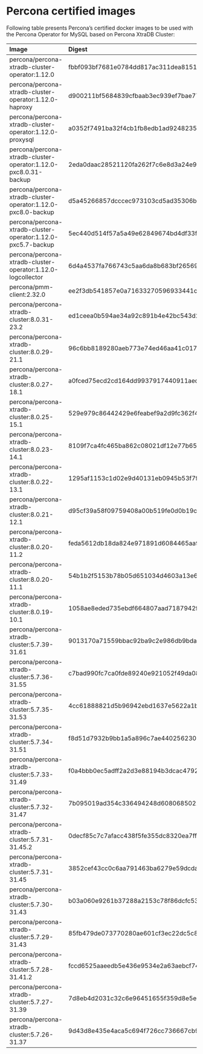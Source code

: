 # Percona certified images

Following table presents Percona’s certified docker images to be used with the
Percona Operator for MySQL based on Percona XtraDB Cluster:

| Image                                                           | Digest                                                           |
|:----------------------------------------------------------------|:-----------------------------------------------------------------|
| percona/percona-xtradb-cluster-operator:1.12.0                  | fbbf093bf7681e0784dd817ac311dea815140ce53aa9cdc79ada0bba067b06a8 |
| percona/percona-xtradb-cluster-operator:1.12.0-haproxy          | d900211bf5684839cfbaab3ec939ef7bae770638c7d819904820a3882a2aea32 |
| percona/percona-xtradb-cluster-operator:1.12.0-proxysql         | a0352f7491ba32f4cb1fb8edb1ad9248235f4ae1186932965383f47e3239e0f7 |
| percona/percona-xtradb-cluster-operator:1.12.0-pxc8.0.31-backup | 2eda0daac28521120fa262f7c6e8d3a24e92f0cf462837509a9b92b0dc05be8c |
| percona/percona-xtradb-cluster-operator:1.12.0-pxc8.0-backup    | d5a45266857dcccec973103cd5ad35306bdd83d540fa1f31be673aa12814d521 |
| percona/percona-xtradb-cluster-operator:1.12.0-pxc5.7-backup    | 5ec440d514f57a5a49e62849674bd4df33ff3e7697037ef4b7ead9dd346af5f9 |
| percona/percona-xtradb-cluster-operator:1.12.0-logcollector     | 6d4a4537fa766743c5aa6da8b683bf2656980d6979c31eab50a4be69c80f51ce |
| percona/pmm-client:2.32.0                                       | ee2f3db541857e0a71633270596933441c4be579ce8e33c22cf150ead4f3622f |
| percona/percona-xtradb-cluster:8.0.31-23.2                      | ed1ceea0b594ae34a92c891b4e42bc543d24999c82e47382cf53e33be4ae1d71 |
| percona/percona-xtradb-cluster:8.0.29-21.1                      | 96c6bb8189280aeb773e74ed46aa41c01781b62947ed70c89efeb9f41c367ee7 |
| percona/percona-xtradb-cluster:8.0.27-18.1                      | a0fced75ecd2cd164dd9937917440911aed972476d48a2b8a84fe832bc67e43a |
| percona/percona-xtradb-cluster:8.0.25-15.1                      | 529e979c86442429e6feabef9a2d9fc362f4626146f208fbfac704e145a492dd |
| percona/percona-xtradb-cluster:8.0.23-14.1                      | 8109f7ca4fc465ba862c08021df12e77b65d384395078e31e270d14b77810d79 |
| percona/percona-xtradb-cluster:8.0.22-13.1                      | 1295af1153c1d02e9d40131eb0945b53f7f371796913e64116bf2caa77dc186d |
| percona/percona-xtradb-cluster:8.0.21-12.1                      | d95cf39a58f09759408a00b519fe0d0b19c1b28332ece94349dd5e9cdbda017e |
| percona/percona-xtradb-cluster:8.0.20-11.2                      | feda5612db18da824e971891d6084465aa9cdc9918c18001cd95ba30916da78b |
| percona/percona-xtradb-cluster:8.0.20-11.1                      | 54b1b2f5153b78b05d651034d4603a13e685cbb9b45bfa09a39864fa3f169349 |
| percona/percona-xtradb-cluster:8.0.19-10.1                      | 1058ae8eded735ebdf664807aad7187942fc9a1170b3fd0369574cb61206b63a |
| percona/percona-xtradb-cluster:5.7.39-31.61                     | 9013170a71559bbac92ba9c2e986db9bda3a8a9e39ee1ee350e0ee94488bb6d7 |
| percona/percona-xtradb-cluster:5.7.36-31.55                     | c7bad990fc7ca0fde89240e921052f49da08b67c7c6dc54239593d61710be504 |
| percona/percona-xtradb-cluster:5.7.35-31.53                     | 4cc61888821d5b96942ebd1637e5622a1bccc607f6b7e0043dee3d430460ea75 |
| percona/percona-xtradb-cluster:5.7.34-31.51                     | f8d51d7932b9bb1a5a896c7ae440256230eb69b55798ff37397aabfd58b80ccb |
| percona/percona-xtradb-cluster:5.7.33-31.49                     | f0a4bbb0ec5adff2a2d3e88194b3dcac479266ca29da028f0dfb22f55449ac17 |
| percona/percona-xtradb-cluster:5.7.32-31.47                     | 7b095019ad354c336494248d6080685022e2ed46e3b53fc103b25cd12c95952b |
| percona/percona-xtradb-cluster:5.7.31-31.45.2                   | 0decf85c7c7afacc438f5fe355dc8320ea7ffc7018ca2cb6bda3ac0c526ae172 |
| percona/percona-xtradb-cluster:5.7.31-31.45                     | 3852cef43cc0c6aa791463ba6279e59dcdac3a4fb1a5616c745c1b3c68041dc2 |
| percona/percona-xtradb-cluster:5.7.30-31.43                     | b03a060e9261b37288a2153c78f86dcfc53367c36e1bcdcae046dd2d0b0721af |
| percona/percona-xtradb-cluster:5.7.29-31.43                     | 85fb479de073770280ae601cf3ec22dc5c8cca4c8b0dc893b09503767338e6f9 |
| percona/percona-xtradb-cluster:5.7.28-31.41.2                   | fccd6525aaeedb5e436e9534e2a63aebcf743c043526dd05dba8519ebddc8b30 |
| percona/percona-xtradb-cluster:5.7.27-31.39                     | 7d8eb4d2031c32c6e96451655f359d8e5e8e047dc95bada9a28c41c158876c26 |
| percona/percona-xtradb-cluster:5.7.26-31.37                     | 9d43d8e435e4aca5c694f726cc736667cb938158635c5f01a0e9412905f1327f |
